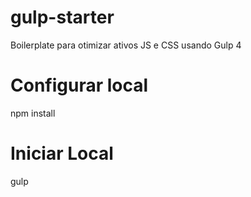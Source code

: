 # gulp-starter
Boilerplate para otimizar ativos JS e CSS usando Gulp 4

# Configurar local
npm install

# Iniciar Local
gulp
